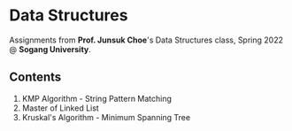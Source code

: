 # Data Structures

Assignments from **Prof. Junsuk Choe**'s Data Structures class, Spring 2022 @ **Sogang University**.

## Contents

1. KMP Algorithm - String Pattern Matching
2. Master of Linked List
3. Kruskal's Algorithm - Minimum Spanning Tree
